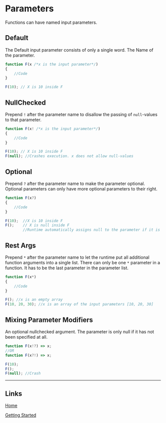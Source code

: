 # Parameters

Functions can have named input parameters.

## Default

The Default input parameter consists of only a single word. The Name of the parameter.

```js
function F(x /*x is the input parameter*/)
{
	//Code
}

F(10); // X is 10 inside F
```

## NullChecked

Prepend `!` after the parameter name to disallow the passing of `null`-values to that parameter.

```js
function F(x! /*x is the input parameter*/)
{
	//Code
}

F(10); // X is 10 inside F
F(null); //Crashes execution. x does not allow null-values
```


## Optional

Prepend `?` after the parameter name to make the parameter optional.
Optional parameters can only have more optional parameters to their right.

```js
function F(x?)
{
	//Code
}

F(10); 	//X is 10 inside F
F(); 	// X is null inside F
		//Runtime automatically assigns null to the parameter if it is not specified
```

## Rest Args

Prepend `*` after the parameter name to let the runtime put all additional function arguments into a single list.
There can only be one `*` parameter in a function. It has to be the last parameter in the parameter list.

```js
function F(x*)
{
	//Code
}

F(); //x is an empty array
F(10, 20, 30); //x is an array of the input parameters [10, 20, 30]
```

## Mixing Parameter Modifiers

An optional nullchecked argument.
The parameter is only null if it has not been specified at all.

```js
function F(x!?) => x;
//OR
function F(x?!) => x;

F(10);
F();
F(null); //Crash
```

___

## Links

[Home](../../Readme.md)

[Getting Started](../../GettingStarted.md)